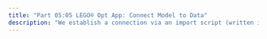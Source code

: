 ```yaml
---
title: "Part 05:05 LEGO® Opt App: Connect Model to Data"
description: "We establish a connection via an import script (written in the AMPL scripting syntax and later to be replaced with a Python script) to a collection of CSV and flat text data files."
---
```

